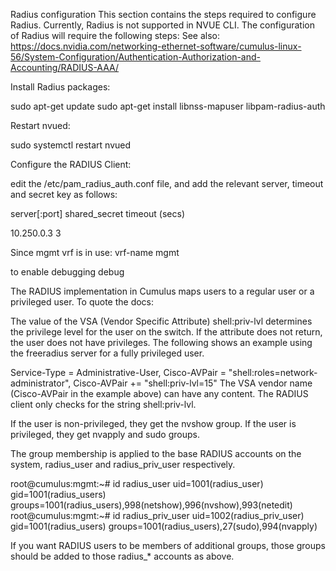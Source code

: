 Radius configuration
This section contains the steps required to configure Radius. Currently, Radius is not supported in NVUE CLI. The configuration of Radius will require the following steps:
See also: https://docs.nvidia.com/networking-ethernet-software/cumulus-linux-56/System-Configuration/Authentication-Authorization-and-Accounting/RADIUS-AAA/

 

Install Radius packages:

sudo apt-get update
sudo apt-get install libnss-mapuser libpam-radius-auth
 
 
Restart nvued:

sudo systemctl restart nvued
 
Configure the RADIUS Client:

edit the /etc/pam_radius_auth.conf file, and add the relevant server, timeout and secret key as follows:

 

server[:port]   shared_secret      timeout (secs)

10.250.0.3       <secret-key>       3

Since mgmt vrf is in use:
vrf-name mgmt

to enable debugging
debug
 

The RADIUS implementation in Cumulus maps users to a regular user or a privileged user. To quote the docs:
 
The value of the VSA (Vendor Specific Attribute) shell:priv-lvl determines the privilege level for the user on the switch. If the attribute does not return, the user does not have privileges. The following shows an example using the freeradius server for a fully privileged user.
 
Service-Type = Administrative-User,
Cisco-AVPair = "shell:roles=network-administrator",
Cisco-AVPair += "shell:priv-lvl=15"
The VSA vendor name (Cisco-AVPair in the example above) can have any content. The RADIUS client only checks for the string shell:priv-lvl.
 
If the user is non-privileged, they get the nvshow group.
If the user is privileged, they get nvapply and sudo groups.
 
The group membership is applied to the base RADIUS accounts on the system, radius_user  and radius_priv_user respectively.
 
root@cumulus:mgmt:~# id radius_user
uid=1001(radius_user) gid=1001(radius_users) groups=1001(radius_users),998(netshow),996(nvshow),993(netedit)
root@cumulus:mgmt:~# id radius_priv_user
uid=1002(radius_priv_user) gid=1001(radius_users) groups=1001(radius_users),27(sudo),994(nvapply)
 
If you want RADIUS users to be members of additional groups, those groups should be added to those radius_* accounts as above.
